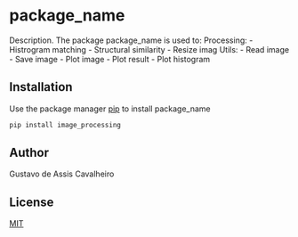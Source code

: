 # package_name

Description. 
The package package_name is used to:
	Processing:
		- Histrogram matching
		- Structural similarity
		- Resize imag
	Utils:
		- Read image
		- Save image
		- Plot image
		- Plot result
		- Plot histogram
  
## Installation

Use the package manager [pip](https://pip.pypa.io/en/stable/) to install package_name

```bash
pip install image_processing
```

## Author
Gustavo de Assis Cavalheiro

## License
[MIT](https://choosealicense.com/licenses/mit/)
